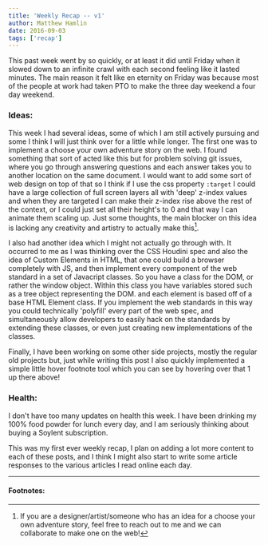 ```yaml
---
title: 'Weekly Recap -- v1'
author: Matthew Hamlin
date: 2016-09-03
tags: ['recap']
---
```


This past week went by so quickly, or at least it did until Friday when it slowed down to an infinite crawl with each second feeling like it lasted minutes. The main reason it felt like en eternity on Friday was because most of the people at work had taken PTO to make the three day weekend a four day weekend.

### Ideas:

This week I had several ideas, some of which I am still actively pursuing and some I think I will just think over for a little while longer. The first one was to implement a choose your own adventure story on the web. I found something that sort of acted like this but for problem solving git issues, where you go through answering questions and each answer takes you to another location on the same document. I would want to add some sort of web design on top of that so I think if I use the css property <code>:target</code> I could have a large collection of full screen layers all with 'deep' z-index values and when they are targeted I can make their z-index rise above the rest of the context, or I could just set all their height's to 0 and that way I can animate them scaling up. Just some thoughts, the main blocker on this idea is lacking any creativity and artistry to actually make this[^1].

I also had another idea which I might not actually go through with. It occurred to me as I was thinking over the CSS Houdini spec and also the idea of Custom Elements in HTML, that one could build a browser completely with JS, and then implement every component of the web standard in a set of Javacript classes. So you have a class for the DOM, or rather the window object. Within this class you have variables stored such as a tree object representing the DOM. and each element is based off of a base HTML Element class. If you implement the web standards in this way you could technically 'polyfill' every part of the web spec, and simultaneously allow developers to easily hack on the standards by extending these classes, or even just creating new implementations of the classes.

Finally, I have been working on some other side projects, mostly the regular old projects but, just while writing this post I also quickly implemented a simple little hover footnote tool which you can see by hovering over that 1 up there above!

### Health:

I don't have too many updates on health this week. I have been drinking my 100% food powder for lunch every day, and I am seriously thinking about buying a Soylent subscription.

This was my first ever weekly recap, I plan on adding a lot more content to each of these posts, and I think I might also start to write some article responses to the various articles I read online each day.


---
#### Footnotes:
[^1]: If you are a designer/artist/someone who has an idea for a choose your own adventure story, feel free to reach out to me and we can collaborate to make one on the web!

